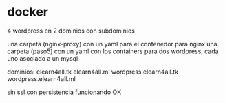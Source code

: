 # docker
4 wordpress en 2 dominios con subdominios

una carpeta (nginx-proxy) con un yaml para el contenedor para nginx
una carpeta (paso5) con un yaml con los containers para dos wordpress, cada uno asociado a un mysql

dominios:
elearn4all.tk
elearn4all.ml
wordpress.elearn4all.tk
wordpress.elearn4all.ml

sin ssl
con persistencia
funcionando OK 
